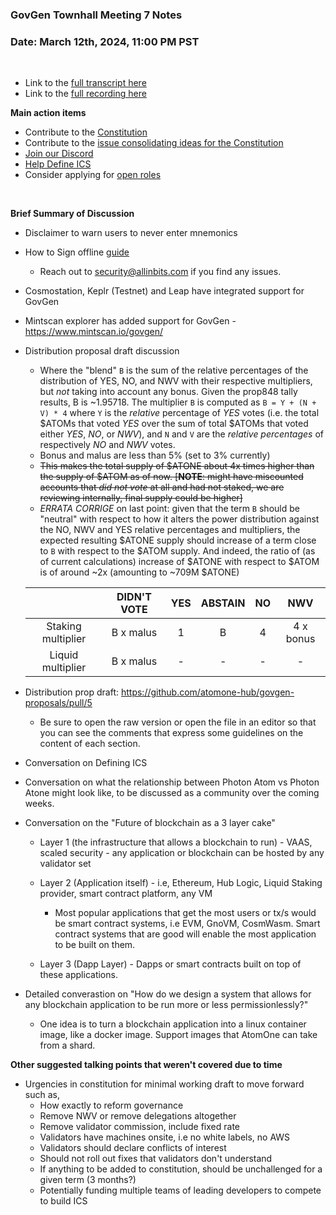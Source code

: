 ### **GovGen Townhall Meeting 7 Notes**

### Date: March 12th, 2024, 11:00 PM PST

<br> 

- Link to the [full transcript here](https://docs.google.com/document/d/11i9BY3Vo6GGLlv9DmM7T0LDPS8ufRchMiqmmF_Kyuco/edit?usp=sharing)
- Link to the [full recording here](https://drive.google.com/file/d/1w1SIscLxnN1FzOdclheFq0GL9ePXCb2k/view?usp=sharing)

**Main action items**

- Contribute to the [Constitution](https://github.com/atomone-hub/genesis/blob/a9b9d9d5a2440fb623d3bad3c672ae4754377b00/CONSTITUTION.md)
- Contribute to the [issue consolidating ideas for the Constitution](https://github.com/atomone-hub/genesis/issues/136)
- [Join our Discord](https://discord.gg/atomone)
- [Help Define ICS](https://github.com/atomone-hub/genesis/issues/66)
- Consider applying for [open roles](https://jobs.lever.co/allinbits)

<br> 

**Brief Summary of Discussion**

- Disclaimer to warn users to never enter mnemonics
- How to Sign offline [guide](https://github.com/tbruyelle/govgen-proposals/blob/tbruyelle/doc/submit-tx-securely/submit-tx-securely.md) 
     - Reach out to security@allinbits.com if you find any issues.
- Cosmostation, Keplr (Testnet) and Leap have integrated support for GovGen
- Mintscan explorer has added support for GovGen - https://www.mintscan.io/govgen/
- Distribution proposal draft discussion
     - Where the "blend" `B` is the sum of the relative percentages of the distribution of YES, NO, and NWV with their respective multipliers, but *not* taking into account any bonus. Given the prop848 tally results, B is ~1.95718. The multiplier `B` is computed as `B = Y + (N + V) * 4` where `Y` is the *relative* percentage of *YES* votes (i.e. the total $ATOMs that voted *YES* over the sum of total $ATOMs that voted either *YES*, *NO*, or *NWV*), and `N` and `V` are the *relative percentages* of respectively *NO* and *NWV* votes.
     - Bonus and malus are less than 5% (set to 3% currently)
     - ~~This makes the total supply of $ATONE about 4x times higher than the supply of $ATOM as of now. [**NOTE**: might have miscounted accounts that *did not vote* at all and had not staked, we are reviewing internally, final supply could be higher]~~
     - *ERRATA CORRIGE* on last point: given that the term `B` should be "neutral" with respect to how it alters the power distribution against the NO, NWV and YES relative percentages and multipliers, the expected resulting $ATONE supply should increase of a term close to `B` with respect to the $ATOM supply. And indeed, the ratio of (as of current calculations) increase of $ATONE with respect to $ATOM is of around ~2x (amounting to ~709M $ATONE)
       
     |                    |  DIDN'T VOTE  | YES | ABSTAIN | NO |    NWV    |
     |:------------------:|:-------------:|:---:|:-------:|:--:|:---------:|
     | Staking multiplier | B x malus |  1  |  B  |  4 | 4 x bonus |
     | Liquid multiplier  | B x malus |  -  |    -    |  - |     -     |

- Distribution prop draft: https://github.com/atomone-hub/govgen-proposals/pull/5
     -  Be sure to open the raw version or open the file in an editor so that you can see the comments that express some guidelines on the content of each section.
 
- Conversation on Defining ICS
- Conversation on what the relationship between Photon Atom vs Photon Atone might look like, to be discussed as a community over the coming weeks.
- Conversation on the "Future of blockchain as a 3 layer cake"

     - Layer 1 (the infrastructure that allows a blockchain to run) - VAAS, scaled security - any application or blockchain can be hosted by any validator set

     - Layer 2 (Application itself) - i.e, Ethereum, Hub Logic, Liquid Staking provider, smart contract platform, any VM

          - Most popular applications that get the most users or tx/s would be smart contract systems, i.e EVM, GnoVM, CosmWasm. Smart contract systems that are good will enable the most application to be built on them.

     - Layer 3 (Dapp Layer) - Dapps or smart contracts built on top of these applications.

- Detailed converastion on "How do we design a system that allows for any blockchain application to be run more or less permissionlessly?"
     - One idea is to turn a blockchain application into a linux container image, like a docker image. Support images that AtomOne can take from a shard. 

**Other suggested talking points that weren't covered due to time**
<br>
- Urgencies in constitution for minimal working draft to move forward such as,
  - How exactly to reform governance
  - Remove NWV or remove delegations altogether
  - Remove validator commission, include fixed rate
  - Validators have machines onsite, i.e no white labels, no AWS
  - Validators should declare conflicts of interest
  - Should not roll out fixes that validators don't understand
  - If anything to be added to constitution, should be unchallenged for a given term (3 months?)
  - Potentially funding multiple teams of leading developers to compete to build ICS
